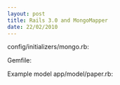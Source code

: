 ```yaml
--- 
layout: post
title: Rails 3.0 and MongoMapper
date: 22/02/2010
---
```


config/initializers/mongo.rb:
<script src="http://gist.github.com/314473.js?file=config_initializers_mongo.rb"></script>

Gemfile:
<script src="http://gist.github.com/314473.js?file=Gemfile"></script>

Example model app/model/paper.rb:
<script src="http://gist.github.com/314473.js?file=app_models_paper.rb"></script>